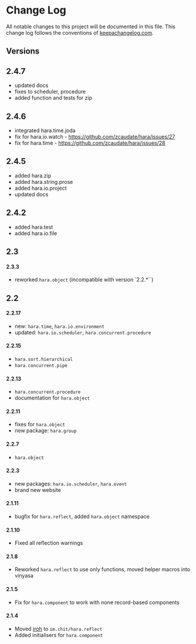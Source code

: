 # Change Log
All notable changes to this project will be documented in this file. This change log follows the conventions of [keepachangelog.com](http://keepachangelog.com/).

## Versions

## 2.4.7
- updated docs
- fixes to scheduler, procedure
- added function and tests for zip

## 2.4.6
- integrated hara.time.joda
- fix for hara.io.watch - https://github.com/zcaudate/hara/issues/27 
- fix for hara.time - https://github.com/zcaudate/hara/issues/28

## 2.4.5
- added hara.zip
- added hara.string.prose
- added hara.io.project
- updated docs

## 2.4.2
- added hara.test
- added hara.io.file


## 2.3

#### 2.3.3
- reworked `hara.object` (incompatible with version `2.2.*``)

## 2.2

#### 2.2.17
- new: `hara.time`, `hara.io.environment`
- updated: `hara.io.scheduler`, `hara.concurrent.procedure`

#### 2.2.15
- `hara.sort.hierarchical`
- `hara.concurrent.pipe`

#### 2.2.13
- `hara.concurrent.procedure`
- documentation for `hara.object`

#### 2.2.11
- fixes for `hara.object`
- new package: `hara.group`

#### 2.2.7
- `hara.object`

#### 2.2.3
- new packages: `hara.io.scheduler`, `hara.event`
- brand new website

#### 2.1.11
- bugfix for `hara.reflect`, added `hara.object` namespace

#### 2.1.10
- Fixed all reflection warnings

#### 2.1.8
- Reworked `hara.reflect` to use only functions, moved helper macros into vinyasa

#### 2.1.5
- Fix for `hara.component` to work with none record-based components

#### 2.1.4

- Moved [iroh](http://github.com/zcaudate/iroh) to `im.chit/hara.reflect`
- Added initialisers for `hara.component`
